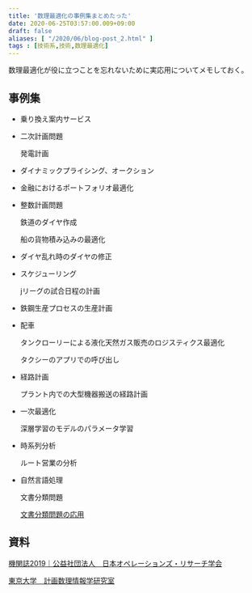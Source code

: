 ```yaml
---
title: '数理最適化の事例集まとめたった'
date: 2020-06-25T03:57:00.009+09:00
draft: false
aliases: [ "/2020/06/blog-post_2.html" ]
tags : [技術系,技術,数理最適化]
---
```



数理最適化が役に立つことを忘れないために実応用についてメモしておく。

## 事例集

*   乗り換え案内サービス
    
*   二次計画問題
    
    発電計画
    
*   ダイナミックプライシング、オークション
    
*   金融におけるポートフォリオ最適化
    
*   整数計画問題
    
    鉄道のダイヤ作成

    船の貨物積み込みの最適化
    
*   ダイヤ乱れ時のダイヤの修正
    
*   スケジューリング
    
    jリーグの試合日程の計画
    
*   鉄鋼生産プロセスの生産計画
    
*   配車
    
    タンクローリーによる液化天然ガス販売のロジスティクス最適化
    
    タクシーのアプリでの呼び出し
    
*   経路計画
    
    プラント内での大型機器搬送の経路計画
    
*   一次最適化
    
    深層学習のモデルのパラメータ学習
    
*   時系列分析
    
    ルート営業の分析
    
*   自然言語処理
    
    文書分類問題
    
    [文書分類問題の応用](https://www.subcul-science.com/2020/06/blog-post_54.html)
    

## 資料

[機関誌2019｜公益社団法人　日本オペレーションズ・リサーチ学会](www.orsj.or.jp)

[東京大学　計画数理情報学研究室](www.or.mist.i.u-tokyo.ac.jp)

<div data-vc_mylinkbox_id="887689559"></div>
